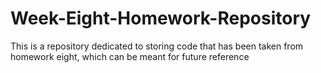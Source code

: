 # Week-Eight-Homework-Repository
This is a repository dedicated to storing code that has been taken from homework eight, which can be meant for future reference
